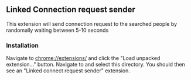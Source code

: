## Linked Connection request sender
This extension will send connection request to the searched people by randomally waiting between 5-10 seconds 

### Installation

Navigate to [chrome://extensions/](chrome://extensions/) and click the "Load 
unpacked extension..." button. Navigate to and select this directory. You 
should then see an "Linked connect request sender" extension.